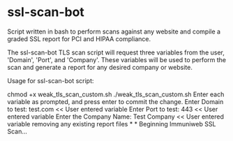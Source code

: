 # ssl-scan-bot
Script written in bash to perform scans against any website and compile a graded SSL report for PCI and HIPAA compliance.

The ssl-scan-bot TLS scan script will request three variables from the user, 'Domain', 'Port', and 'Company'. These variables will be used to perform the scan and generate a report for any desired company or website.

Usage for ssl-scan-bot script:

chmod +x weak_tls_scan_custom.sh
./weak_tls_scan_custom.sh
Enter each variable as prompted, and press enter to commit the change.
Enter Domain to test: test.com << User entered variable
Enter Port to test: 443 << User entered variable
Enter the Company Name: Test Company << User entered variable
removing any existing report files
*
*
Beginning Immuniweb SSL Scan...
